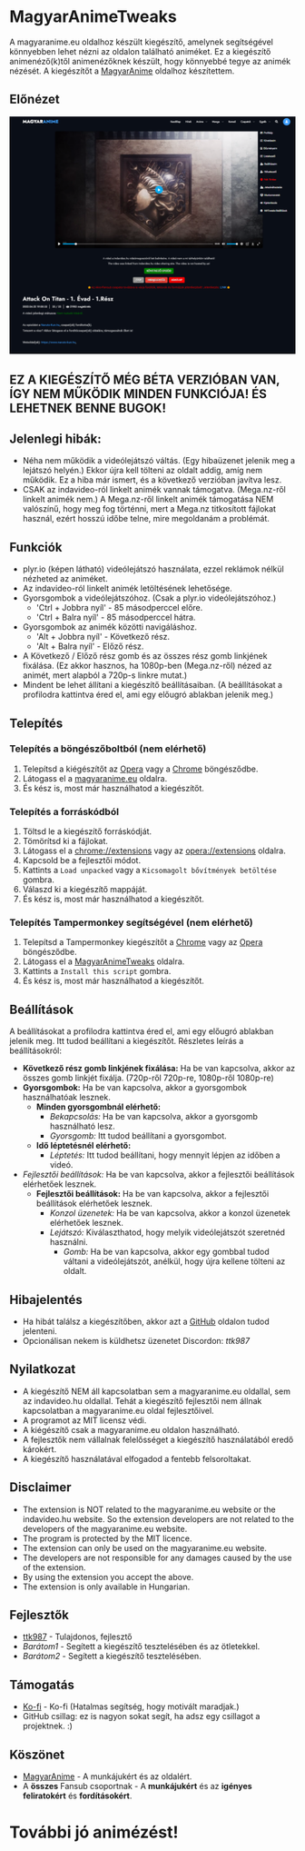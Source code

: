 # MagyarAnimeTweaks
A magyaranime.eu oldalhoz készült kiegészítő, amelynek segítségével könnyebben lehet nézni az oldalon található animéket.
Ez a kiegészítő animenéző(k)től animenézőknek készült, hogy könnyebbé tegye az animék nézését.
A kiegészítőt a [MagyarAnime](https://magyaranime.eu/) oldalhoz készítettem.

## Előnézet

![Az oldal előnézete a kiegészítővel. (Példa anime: Attack on Titan 1.Évad 1.Rész)](\Preveiw-Beta.png "Előnézet (beta)")

## EZ A KIEGÉSZÍTŐ MÉG BÉTA VERZIÓBAN VAN, ÍGY NEM MŰKÖDIK MINDEN FUNKCIÓJA! ÉS LEHETNEK BENNE BUGOK!


## Jelenlegi hibák:
- Néha nem működik a videólejátszó váltás. (Egy hibaüzenet jelenik meg a lejátszó helyén.) Ekkor újra kell tölteni az 
oldalt addig, amíg nem működik. Ez a hiba már ismert, és a következő verzióban javítva lesz.
- CSAK az indavideo-ról linkelt animék vannak támogatva. (Mega.nz-ről linkelt animék nem.) A Mega.nz-ről linkelt animék 
támogatása NEM valószínű, hogy meg fog történni, mert a Mega.nz titkosított fájlokat használ, ezért hosszú időbe telne, mire megoldanám a problémát.




## Funkciók
- plyr.io (képen látható) videólejátszó használata, ezzel reklámok nélkül nézheted az animéket.
- Az indavideo-ról linkelt animék letöltésének lehetősége.
- Gyorsgombok a videólejátszóhoz. (Csak a plyr.io videólejátszóhoz.)
  - 'Ctrl + Jobbra nyíl' - 85 másodperccel előre.
  - 'Ctrl + Balra nyíl' - 85 másodperccel hátra.
- Gyorsgombok az animék közötti navigáláshoz.
  - 'Alt + Jobbra nyíl' - Következő rész.
  - 'Alt + Balra nyíl' - Előző rész.
- A Következő / Előző rész gomb és az összes rész gomb linkjének fixálása. (Ez akkor hasznos, ha 1080p-ben (Mega.nz-ről) nézed az animét, mert alapból a 720p-s linkre mutat.)
- Mindent be lehet állítani a kiegészítő beállításaiban. (A beállításokat a profilodra kattintva éred el, ami egy előugró ablakban jelenik meg.)


## Telepítés
### Telepítés a böngészőboltból (nem elérhető)
1. Telepítsd a kiégészítőt az [Opera](https://addons.opera.com/) vagy a [Chrome](https://chromewebstore.google.com/category/extensions) böngésződbe.
2. Látogass el a [magyaranime.eu](https://magyaranime.eu/) oldalra.
3. És kész is, most már használhatod a kiegészítőt.


### Telepítés a forráskódból
1. Töltsd le a kiegészítő forráskódját.
2. Tömörítsd ki a fájlokat.
3. Látogass el a [chrome://extensions](chrome://extensions) vagy az [opera://extensions](opera://extensions) oldalra.
4. Kapcsold be a fejlesztői módot.
5. Kattints a `Load unpacked` vagy a `Kicsomagolt bővítmények betöltése` gombra.
6. Válaszd ki a kiegészítő mappáját.
7. És kész is, most már használhatod a kiegészítőt.


### Telepítés Tampermonkey segítségével (nem elérhető)
1. Telepítsd a Tampermonkey kiegészítőt a [Chrome](https://chrome.google.com/webstore/detail/tampermonkey/dhdgffkkebhmkfjojejmpbldmpobfkfo) vagy az [Opera](https://addons.opera.com/en/extensions/details/tampermonkey-beta/) böngésződbe.
2. Látogass el a [MagyarAnimeTweaks](https://greasyfork.org/en/scripts/) oldalra.
3. Kattints a `Install this script` gombra.
4. És kész is, most már használhatod a kiegészítőt.


## Beállítások
A beállításokat a profilodra kattintva éred el, ami egy előugró ablakban jelenik meg. Itt tudod beállítani a kiegészítőt.
Részletes leírás a beállításokról:
- **Következő rész gomb linkjének fixálása:** Ha be van kapcsolva, akkor az összes gomb linkjét fixálja. (720p-ről 720p-re, 1080p-ről 1080p-re)
- **Gyorsgombok:** Ha be van kapcsolva, akkor a gyorsgombok használhatóak lesznek.
    - **Minden gyorsgombnál elérhető:**
        - *Bekapcsolás:* Ha be van kapcsolva, akkor a gyorsgomb használható lesz.
        - *Gyorsgomb:* Itt tudod beállítani a gyorsgombot.
    - **Idő léptetésnél elérhető:**
        - *Léptetés:* Itt tudod beállítani, hogy mennyit lépjen az időben a videó.
- *Fejlesztői beállítások:* Ha be van kapcsolva, akkor a fejlesztői beállítások elérhetőek lesznek.
    - **Fejlesztői beállítások:** Ha be van kapcsolva, akkor a fejlesztői beállítások elérhetőek lesznek.
        - *Konzol üzenetek:* Ha be van kapcsolva, akkor a konzol üzenetek elérhetőek lesznek.
        - *Lejátszó:* Kiválaszthatod, hogy melyik videólejátszót szeretnéd használni.
           - *Gomb:* Ha be van kapcsolva, akkor egy gombbal tudod váltani a videólejátszót, anélkül, hogy újra kellene tölteni az oldalt.

  
## Hibajelentés
- Ha hibát találsz a kiegészítőben, akkor azt a [GitHub](https://github.com/TTK987/MagyarAnimeTweaks/issues/) oldalon tudod jelenteni.
- Opcionálisan nekem is küldhetsz üzenetet Discordon: *ttk987*


## Nyilatkozat
- A kiegészítő NEM áll kapcsolatban sem a magyaranime.eu oldallal, sem az indavideo.hu oldallal.
  Tehát a kiegészítő fejlesztői nem állnak kapcsolatban a magyaranime.eu oldal fejlesztőivel.
- A programot az MIT licensz védi.
- A kiégészítő csak a magyaranime.eu oldalon használható.
- A fejlesztők nem vállalnak felelősséget a kiegészítő használatából eredő károkért.
- A kiegészítő használatával elfogadod a fentebb felsoroltakat.


## Disclaimer
- The extension is NOT related to the magyaranime.eu website or the indavideo.hu website.
  So the extension developers are not related to the developers of the magyaranime.eu website.
- The program is protected by the MIT licence.
- The extension can only be used on the magyaranime.eu website.
- The developers are not responsible for any damages caused by the use of the extension.
- By using the extension you accept the above.
- The extension is only available in Hungarian.


## Fejlesztők
- [ttk987](https://discord.com/users/537718439586955285)  - Tulajdonos, fejlesztő
- *Barátom1* - Segített a kiegészítő tesztelésében és az ötletekkel.
- *Barátom2* - Segített a kiegészítő tesztelésében.


## Támogatás
- [Ko-fi](https://ko-fi.com/ttk987) - Ko-fi (Hatalmas segítség, hogy motivált maradjak.)
- GitHub csillag: ez is nagyon sokat segít, ha adsz egy csillagot a projektnek. :)

## Köszönet
- [MagyarAnime](https://magyaranime.eu/) - A munkájukért és az oldalért.
- A **összes** Fansub csoportnak - A **munkájukért** és az **igényes feliratokért** és **fordításokért**.


# További jó animézést!
